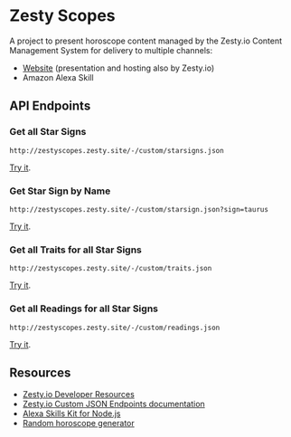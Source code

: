 # Zesty Scopes

A project to present horoscope content managed by the Zesty.io Content Management System for delivery to multiple channels:

* [Website](http://zestyscopes.zesty.site/) (presentation and hosting also by Zesty.io)
* Amazon Alexa Skill

## API Endpoints

### Get all Star Signs

```
http://zestyscopes.zesty.site/-/custom/starsigns.json
```

[Try it](http://zestyscopes.zesty.site/-/custom/starsigns.json).

### Get Star Sign by Name

```
http://zestyscopes.zesty.site/-/custom/starsign.json?sign=taurus
```

[Try it](
http://zestyscopes.zesty.site/-/custom/starsign.json?sign=taurus).

### Get all Traits for all Star Signs

```
http://zestyscopes.zesty.site/-/custom/traits.json
```

[Try it](http://zestyscopes.zesty.site/-/custom/traits.json).

### Get all Readings for all Star Signs

```
http://zestyscopes.zesty.site/-/custom/readings.json
```

[Try it](http://zestyscopes.zesty.site/-/custom/readings.json).


## Resources

* [Zesty.io Developer Resources](https://developer.zesty.io/)
* [Zesty.io Custom JSON Endpoints documentation](https://developer.zesty.io/docs/code-editor/customizable-json-endpoints-for-content/)
* [Alexa Skills Kit for Node.js](https://github.com/alexa/alexa-skills-kit-sdk-for-nodejs/)
* [Random horoscope generator](http://www.glossynews.com/funnyhitman/horoscopes.php)
